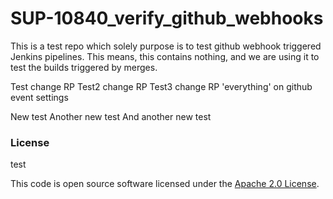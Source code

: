 
# SUP-10840_verify_github_webhooks



This is a test repo which solely purpose is to test github webhook triggered Jenkins pipelines.
This means, this contains nothing, and we are using it to test the builds triggered by merges.

Test change RP
Test2 change RP
Test3 change RP 'everything' on github event settings

New test
Another new test
And another new test
### License

test

This code is open source software licensed under the [Apache 2.0 License]("http://www.apache.org/licenses/LICENSE-2.0.html").
